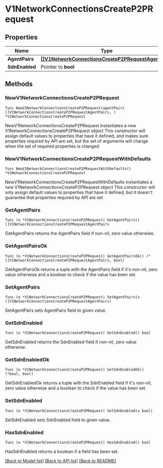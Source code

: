 # V1NetworkConnectionsCreateP2PRequest

## Properties

Name | Type | Description | Notes
------------ | ------------- | ------------- | -------------
**AgentPairs** | [**[]V1NetworkConnectionsCreateP2PRequestAgentPairs**](V1NetworkConnectionsCreateP2PRequestAgentPairs.md) |  | 
**SdnEnabled** | Pointer to **bool** |  | [optional] 

## Methods

### NewV1NetworkConnectionsCreateP2PRequest

`func NewV1NetworkConnectionsCreateP2PRequest(agentPairs []V1NetworkConnectionsCreateP2PRequestAgentPairs, ) *V1NetworkConnectionsCreateP2PRequest`

NewV1NetworkConnectionsCreateP2PRequest instantiates a new V1NetworkConnectionsCreateP2PRequest object
This constructor will assign default values to properties that have it defined,
and makes sure properties required by API are set, but the set of arguments
will change when the set of required properties is changed

### NewV1NetworkConnectionsCreateP2PRequestWithDefaults

`func NewV1NetworkConnectionsCreateP2PRequestWithDefaults() *V1NetworkConnectionsCreateP2PRequest`

NewV1NetworkConnectionsCreateP2PRequestWithDefaults instantiates a new V1NetworkConnectionsCreateP2PRequest object
This constructor will only assign default values to properties that have it defined,
but it doesn't guarantee that properties required by API are set

### GetAgentPairs

`func (o *V1NetworkConnectionsCreateP2PRequest) GetAgentPairs() []V1NetworkConnectionsCreateP2PRequestAgentPairs`

GetAgentPairs returns the AgentPairs field if non-nil, zero value otherwise.

### GetAgentPairsOk

`func (o *V1NetworkConnectionsCreateP2PRequest) GetAgentPairsOk() (*[]V1NetworkConnectionsCreateP2PRequestAgentPairs, bool)`

GetAgentPairsOk returns a tuple with the AgentPairs field if it's non-nil, zero value otherwise
and a boolean to check if the value has been set.

### SetAgentPairs

`func (o *V1NetworkConnectionsCreateP2PRequest) SetAgentPairs(v []V1NetworkConnectionsCreateP2PRequestAgentPairs)`

SetAgentPairs sets AgentPairs field to given value.


### GetSdnEnabled

`func (o *V1NetworkConnectionsCreateP2PRequest) GetSdnEnabled() bool`

GetSdnEnabled returns the SdnEnabled field if non-nil, zero value otherwise.

### GetSdnEnabledOk

`func (o *V1NetworkConnectionsCreateP2PRequest) GetSdnEnabledOk() (*bool, bool)`

GetSdnEnabledOk returns a tuple with the SdnEnabled field if it's non-nil, zero value otherwise
and a boolean to check if the value has been set.

### SetSdnEnabled

`func (o *V1NetworkConnectionsCreateP2PRequest) SetSdnEnabled(v bool)`

SetSdnEnabled sets SdnEnabled field to given value.

### HasSdnEnabled

`func (o *V1NetworkConnectionsCreateP2PRequest) HasSdnEnabled() bool`

HasSdnEnabled returns a boolean if a field has been set.


[[Back to Model list]](../README.md#documentation-for-models) [[Back to API list]](../README.md#documentation-for-api-endpoints) [[Back to README]](../README.md)


